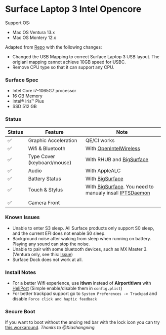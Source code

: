 # Surface Laptop 3 Intel Opencore

Support OS:
- Mac OS Ventura 13.x
- Mac OS Montery 12.x

Adapted from [Repo](https://github.com/badstorm/surface-pro-7-opencore) with the following changes:
- Changed the USB Mapping to correct Surface Laptop 3 USB layout. The origianl mapping cannot achieve 10GB speed for USBC.
- Remove CPU type so that it can support any CPU.



### Surface Spec
- Intel Core i7-1065G7 processor
- 16 GB Memory
- Intel® Iris™ Plus
- SSD 512 GB


### Status
|  Status             |         Feature                 |            Note                      |
|---------------------|---------------------------------|--------------------------------------|
|  :white_check_mark: |  Graphic Acceleration          |  QE/CI works |
|  :white_check_mark: |  Wifi & Bluetooth              |  With [OpenIntelWireless](https://github.com/OpenIntelWireless/itlwm) |
|  :white_check_mark: |  Type Cover  (keyboard/mouse)  |  With RHUB and [BigSurface](https://github.com/Xiashangning/BigSurface)|
|  :white_check_mark: |  Audio                         |  With AppleALC   |
|  :white_check_mark: |  Battery Status          |  With [BigSurface](https://github.com/Xiashangning/BigSurface)                 |
|  :white_check_mark: |  Touch & Stylus          |  With [BigSurface](https://github.com/Xiashangning/BigSurface). You need to manualy insall [IPTSDaemon](https://github.com/Xiashangning/IPTSDaemon)                |
|                     |                                |                   |
|  :white_check_mark: |  Camera Front        |                   |


### Known Issues
- Unable to enter S3 sleep. All Surface products only support S0 sleep, and the current EFI does not enable S0 sleep.
- Background noise after waking from sleep when running on battery. Playing any sound can stop the noise.
- Unable to pair with some bluetooth devices, such as MX Master 3. (Ventura only, see this: [Issue](https://github.com/OpenIntelWireless/IntelBluetoothFirmware/issues/421#issuecomment-1413191342))
- Surface Dock does not work at all.


### Install Notes
- For a better Wifi experience, use **itlwm** instead of **AirportItlwm** with [HeliPort](https://github.com/OpenIntelWireless/HeliPort) (Simple enable/disable them in `config.plist`)
- For better trackpad support go to `System Preferences -> Trackpad` and disable `Force click and haptic feedback`


### Secure Boot
If you want to boot without the anoing red bar with the lock icon you can try [this workaround](https://github.com/badstorm/surface-pro-7-opencore/blob/master/SecureBoot.With.Grub.md). *Thanks to @Xiashangning*
